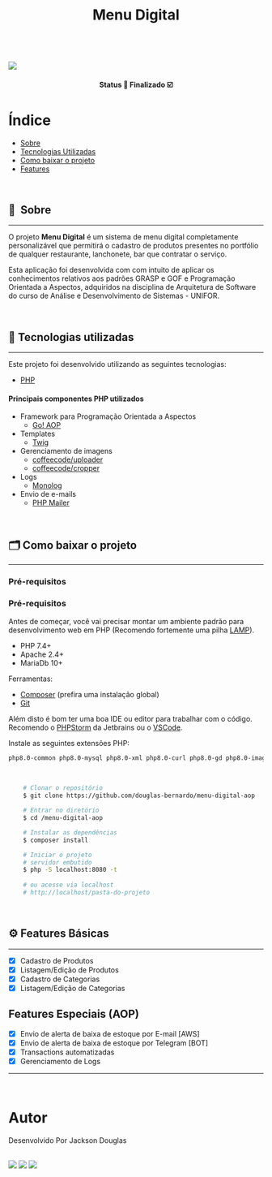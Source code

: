 
<h1 style="display: flex; align-items: center; justify-content: center;" class="logo">
  Menu Digital
</h1>

&nbsp;

<h1>
    <img src="https://ik.imagekit.io/rcjzrqiiqm7/menu-digital-aop_wYGjImnf_.gif?updatedAt=1629856439666">
</h1>

<h4 align="center">
	Status 🚀 Finalizado  ☑️
</h4>

# Índice

- [Sobre](#-sobre)
- [Tecnologias Utilizadas](#-tecnologias-utilizadas)
- [Como baixar o projeto](#-como-baixar-o-projeto)
- [Features](#-features-basicas)

&nbsp;

## 🔖&nbsp; Sobre

---

O projeto **Menu Digital** é um sistema de menu digital completamente personalizável que permitirá o cadastro de produtos presentes no portfólio de qualquer restaurante, lanchonete, bar que contratar o serviço.

Esta aplicação foi desenvolvida com com intuito de aplicar os conhecimentos relativos aos padrões GRASP e GOF e Programação Orientada a Aspectos, adquiridos na disciplina de Arquitetura de Software do curso de Análise e Desenvolvimento de Sistemas - UNIFOR.

&nbsp;

## 🚀 Tecnologias utilizadas
---
Este projeto foi desenvolvido utilizando as seguintes tecnologias:

- [PHP](https://www.php.net)

#### Principais componentes PHP utilizados

- Framework para Programação Orientada a Aspectos
    - [Go! AOP](https://github.com/goaop/framework)
- Templates
    - [Twig](https://twig.symfony.com/)
- Gerenciamento de imagens
    - [coffeecode/uploader](https://packagist.org/packages/coffeecode/uploader)
    - [coffeecode/cropper](https://packagist.org/packages/coffeecode/cropper)
- Logs
    - [Monolog](https://github.com/Seldaek/monolog)
- Envio de e-mails
    - [PHP Mailer](https://github.com/PHPMailer/PHPMailer)

&nbsp;

## 🗂 Como baixar o projeto
---
### Pré-requisitos
### Pré-requisitos
Antes de começar, você vai precisar montar um ambiente padrão para desenvolvimento web em PHP (Recomendo fortemente uma pilha [LAMP](https://www.digitalocean.com/community/tutorials/how-to-install-linux-apache-mysql-php-lamp-stack-on-ubuntu-20-04-pt)).
- PHP 7.4+
- Apache 2.4+
- MariaDb 10+ 

Ferramentas:
- [Composer](https://getcomposer.org/) (prefira uma instalação global)
- [Git](https://git-scm.com/)

Além disto é bom ter uma boa IDE ou editor para trabalhar com o código. Recomendo o [PHPStorm](https://www.jetbrains.com/pt-br/phpstorm/) da Jetbrains ou o [VSCode](https://code.visualstudio.com/).

Instale as seguintes extensões PHP:
```bash
php8.0-common php8.0-mysql php8.0-xml php8.0-curl php8.0-gd php8.0-imagick php8.0-cli php8.0-dev php8.0-imap php8.0-mbstring php8.0-opcache php8.0-soap php8.0-zip php8.0-intl
```

&nbsp;

```bash
    # Clonar o repositório
    $ git clone https://github.com/douglas-bernardo/menu-digital-aop

    # Entrar no diretório
    $ cd /menu-digital-aop

    # Instalar as dependências
    $ composer install

    # Iniciar o projeto
    # servidor embutido
    $ php -S localhost:8080 -t
    
    # ou acesse via localhost
    # http://localhost/pasta-do-projeto
```

&nbsp;

## ⚙️ Features Básicas
---

- [x] Cadastro de Produtos
- [x] Listagem/Edição de Produtos
- [x] Cadastro de Categorias
- [x] Listagem/Edição de Categorias

## Features Especiais (AOP)
- [x] Envio de alerta de baixa de estoque por E-mail [AWS]
- [x] Envio de alerta de baixa de estoque por Telegram [BOT]
- [x] Transactions automatizadas
- [x] Gerenciamento de Logs

---

&nbsp;

# Autor

<p>
    Desenvolvido Por Jackson Douglas
</p>

<br/>
<div>
  <a href = "mailto:jkdouglas21@gmail.com"><img src="https://img.shields.io/badge/-Gmail-%23333?style=for-the-badge&logo=gmail&logoColor=white" target="_blank"></a>
  <a href="https://www.linkedin.com/in/douglas-bernardo" target="_blank"><img src="https://img.shields.io/badge/-LinkedIn-%230077B5?style=for-the-badge&logo=linkedin&logoColor=white" target="_blank"></a>
  <a href="https://twitter.com/jkdouglas21" target="_blank"><img src="https://img.shields.io/badge/Twitter-1DA1F2?style=for-the-badge&logo=twitter&logoColor=white" target="_blank"></a>
</div>
